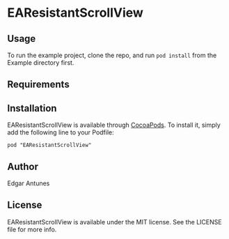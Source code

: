 # EAResistantScrollView

## Usage

To run the example project, clone the repo, and run `pod install` from the Example directory first.

## Requirements

## Installation

EAResistantScrollView is available through [CocoaPods](http://cocoapods.org). To install
it, simply add the following line to your Podfile:

    pod "EAResistantScrollView"

## Author

Edgar Antunes

## License

EAResistantScrollView is available under the MIT license. See the LICENSE file for more info.

